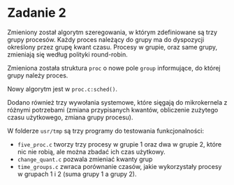 # Zadanie 2

Zmieniony został algorytm szeregowania, w którym zdefiniowane są trzy grupy procesów. Każdy proces należący do grupy ma do dyspozycji określony przez grupę kwant czasu. Procesy w grupie, oraz same grupy, zmieniają się według polityki round-robin.

Zmieniona została struktura `proc` o nowe pole `group` informujące, do której grupy należy proces.

Nowy algorytm jest w `proc.c:sched()`.

Dodano również trzy wywołania systemowe, które sięgają do mikrokernela z różnymi potrzebami (zmiana przypisanych kwantów, obliczenie zużytego czasu użytkowego, zmiana grupy procesu).

W folderze `usr/tmp` są trzy programy do testowania funkcjonalności:
* `five_proc.c` tworzy trzy procesy w grupie 1 oraz dwa w grupie 2, które nic nie robią, ale można zbadać ich czas użytkowy. 
* `change_quant.c` pozwala zmieniać kwanty grup
* `time_groups.c` zwraca porównanie czasów, jakie wykorzystały procesy w grupach 1 i 2 (suma grupy 1 a grupy 2).
